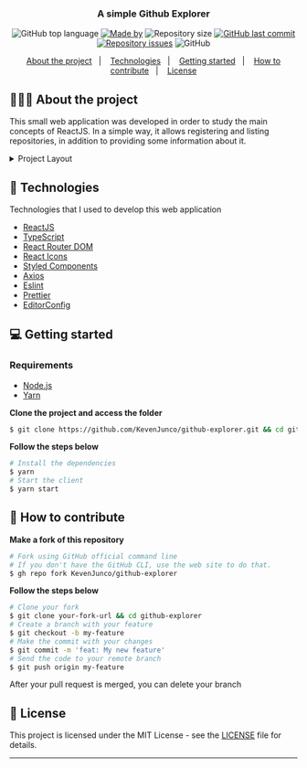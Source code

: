 

<h3 align="center">
  A simple Github Explorer
</h3>

<p align="center">
  <img alt="GitHub top language" src="https://img.shields.io/github/languages/top/KevenJunco/github-explorer">
  <a href="https://www.linkedin.com/in/eliasgcf/" target="_blank" rel="noopener noreferrer"><img alt="Made by" src="https://img.shields.io/badge/made%20by-Keven%20Junco-%23"></a>
  <img alt="Repository size" src="https://img.shields.io/github/repo-size/KevenJunco/github-explorer">
  <a href="https://github.com/KevenJunco/github-explorer/commits/master">
    <img alt="GitHub last commit" src="https://img.shields.io/github/last-commit/KevenJunco/github-explorer">
  </a>
  <a href="https://github.com/KevenJunco/github-explorer/issues"><img alt="Repository issues" src="https://img.shields.io/github/issues/KevenJunco/github-explorer"></a>

  <img alt="GitHub" src="https://img.shields.io/github/license/KevenJunco/github-explorer">
</p>

<p align="center">
  <a href="#-about-the-project">About the project</a>&nbsp;&nbsp;&nbsp;|&nbsp;&nbsp;&nbsp;
  <a href="#-technologies">Technologies</a>&nbsp;&nbsp;&nbsp;|&nbsp;&nbsp;&nbsp;
  <a href="#-getting-started">Getting started</a>&nbsp;&nbsp;&nbsp;|&nbsp;&nbsp;&nbsp;
  <a href="#-how-to-contribute">How to contribute</a>&nbsp;&nbsp;&nbsp;|&nbsp;&nbsp;&nbsp;
  <a href="#-license">License</a>
</p>

## 👨🏻‍💻 About the project

This small web application was developed in order to study the main concepts of ReactJS. In a simple way, it allows registering and listing repositories, in addition to providing some information about it.


<details><summary>Project Layout</summary>
  <img alt="Dashboard-Dark" src="https://res.cloudinary.com/eliasgcf/image/upload/v1588186808/github-explorer/Captura_de_Tela_2020-04-29_a%CC%80s_15.55.32_rulsfk.png">
  <img alt="Repository-Dark" src="https://res.cloudinary.com/eliasgcf/image/upload/v1588186811/github-explorer/Captura_de_Tela_2020-04-29_a%CC%80s_15.55.44_inimy1.png">
  <img alt="Dashboard-Light" src="https://res.cloudinary.com/eliasgcf/image/upload/v1588187143/github-explorer/Captura_de_Tela_2020-04-29_a%CC%80s_16.05.24_z06pcs.png">
  <img alt="Repository-Light" src="https://res.cloudinary.com/eliasgcf/image/upload/v1588187172/github-explorer/Captura_de_Tela_2020-04-29_a%CC%80s_16.06.03_cancm1.png">
</details>

## 🚀 Technologies

Technologies that I used to develop this web application

- [ReactJS](https://reactjs.org/)
- [TypeScript](https://www.typescriptlang.org/)
- [React Router DOM](https://reacttraining.com/react-router/)
- [React Icons](https://react-icons.netlify.com/#/)
- [Styled Components](https://styled-components.com/)
- [Axios](https://github.com/axios/axios)
- [Eslint](https://eslint.org/)
- [Prettier](https://prettier.io/)
- [EditorConfig](https://editorconfig.org/)

## 💻 Getting started

### Requirements

- [Node.js](https://nodejs.org/en/)
- [Yarn](https://yarnpkg.com/)

**Clone the project and access the folder**

```bash
$ git clone https://github.com/KevenJunco/github-explorer.git && cd github-explorer
```

**Follow the steps below**

```bash
# Install the dependencies
$ yarn
# Start the client
$ yarn start
```

## 🤔 How to contribute

**Make a fork of this repository**

```bash
# Fork using GitHub official command line
# If you don't have the GitHub CLI, use the web site to do that.
$ gh repo fork KevenJunco/github-explorer
```

**Follow the steps below**

```bash
# Clone your fork
$ git clone your-fork-url && cd github-explorer
# Create a branch with your feature
$ git checkout -b my-feature
# Make the commit with your changes
$ git commit -m 'feat: My new feature'
# Send the code to your remote branch
$ git push origin my-feature
```

After your pull request is merged, you can delete your branch

## 📝 License

This project is licensed under the MIT License - see the [LICENSE](LICENSE) file for details.

---
